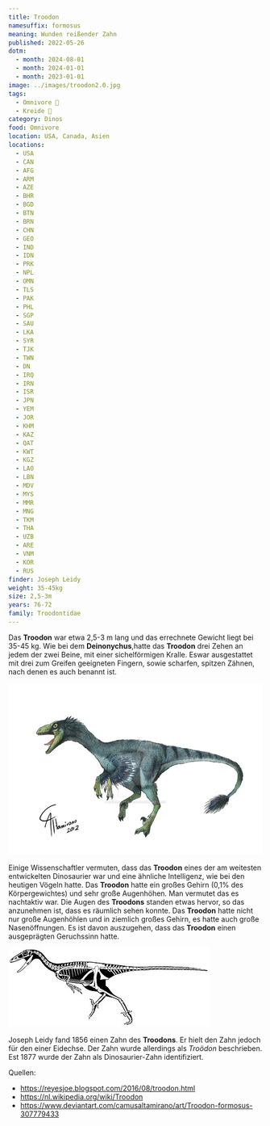 ```yaml
---
title: Troodon
namesuffix: formosus
meaning: Wunden reißender Zahn
published: 2022-05-26
dotm:
  - month: 2024-08-01
  - month: 2024-01-01
  - month: 2023-01-01
image: ../images/troodon2.0.jpg
tags:
  - Omnivore 🍪
  - Kreide 🦴
category: Dinos
food: Omnivore
location: USA, Canada, Asien
locations:
  - USA
  - CAN
  - AFG
  - ARM
  - AZE
  - BHR
  - BGD
  - BTN
  - BRN
  - CHN
  - GEO
  - IND
  - IDN
  - PRK
  - NPL
  - OMN
  - TLS
  - PAK
  - PHL
  - SGP
  - SAU
  - LKA
  - SYR
  - TJK
  - TWN
  - DN
  - IRQ
  - IRN
  - ISR
  - JPN
  - YEM
  - JOR
  - KHM
  - KAZ
  - QAT
  - KWT
  - KGZ
  - LAO
  - LBN
  - MDV
  - MYS
  - MMR
  - MNG
  - TKM
  - THA
  - UZB
  - ARE
  - VNM
  - KOR
  - RUS
finder: Joseph Leidy
weight: 35-45kg
size: 2,5-3m
years: 76-72
family: Troodontidae
---
```

Das **Troodon** war etwa 2,5-3 m lang und das errechnete Gewicht liegt bei 35-45 kg. Wie bei dem **Deinonychus**,hatte das **Troodon** drei Zehen an jedem der zwei Beine, mit einer sichelförmigen Kralle. Eswar ausgestattet mit drei zum Greifen geeigneten Fingern, sowie scharfen, spitzen Zähnen, nach denen es auch benannt ist.

![Troodon](../images/troodon_formosus_by_camusaltamirano_d538s4p-fullview-1-.jpg)

Einige Wissenschaftler vermuten, dass das **Troodon** eines der am weitesten entwickelten Dinosaurier war und eine ähnliche Intelligenz, wie bei den heutigen Vögeln hatte. Das **Troodon** hatte ein großes Gehirn (0,1% des Körpergewichtes) und sehr große Augenhöhen. Man vermutet das es nachtaktiv war. Die Augen des **Troodons** standen etwas hervor, so das anzunehmen ist, dass es räumlich sehen konnte. Das **Troodon** hatte nicht nur große Augenhöhlen und in ziemlich großes Gehirn, es hatte auch große Nasenöffnungen. Es ist davon auszugehen, dass das **Troodon** einen ausgeprägten Geruchssinn hatte.

![Troodon Skelett](../images/troodon-skelett.jpg)

Joseph Leidy fand 1856 einen Zahn des **Troodons**. Er hielt den Zahn jedoch für den einer Eidechse. Der Zahn wurde allerdings als *Troödon* beschrieben. Est 1877 wurde der Zahn als Dinosaurier-Zahn identifiziert.

Quellen:

* <https://reyesjoe.blogspot.com/2016/08/troodon.html>
* <https://nl.wikipedia.org/wiki/Troodon>
* <https://www.deviantart.com/camusaltamirano/art/Troodon-formosus-307779433>
